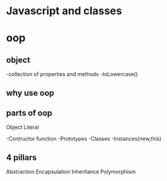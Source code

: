 # Javascript and classes

# oop

## object
-collection of properties and methods
-toLowercase()

## why use oop

## parts of oop

Object Literal

-Contructor function
-Prototypes
-Classes
-Instances(new,this)

## 4 pillars
Abstraction
Encapsulation
Inheritance
Polymorphism